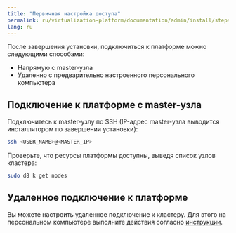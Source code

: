```yaml
---
title: "Первичная настройка доступа"
permalink: ru/virtualization-platform/documentation/admin/install/steps/access.html
lang: ru
---
```


После завершения установки, подключиться к платформе можно следующими способами:
- Напрямую с master-узла
- Удаленно с предварительно настроенного персонального компьютера


## Подключение к платформе с master-узла

Подключитесь к master-узлу по SSH (IP-адрес master-узла выводится инсталлятором по завершении установки):

```bash
ssh <USER_NAME>@<MASTER_IP>
```

Проверьте, что ресурсы платформы доступны, выведя список узлов кластера:

```bash
sudo d8 k get nodes
```

## Удаленное подключение к платформе

Вы можете настроить удаленное подключение к кластеру. Для этого на персональном компьютере выполните действия согласно [инструкции](todo../../platform-management/access-control/user_management.html).
